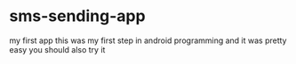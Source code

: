 # sms-sending-app
my first app
 this was my first step in android programming and it was pretty easy you should also try it
 
